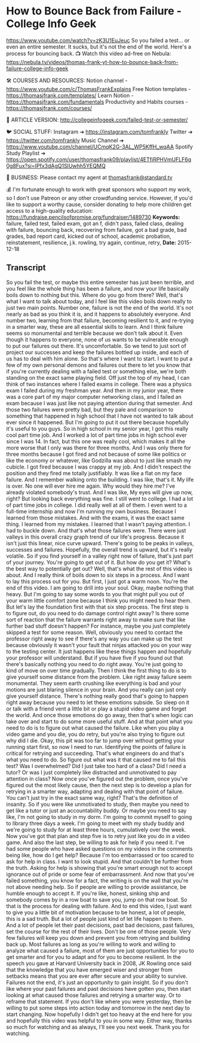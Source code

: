 # How to Bounce Back from Failure - College Info Geek
https://www.youtube.com/watch?v=zK3U1EuJeuc
So you failed a test... or even an entire semester. It sucks, but it's not the end of the world. Here's a process for bouncing back.
📺 Watch this video ad-free on Nebula: https://nebula.tv/videos/thomas-frank-yt-how-to-bounce-back-from-failure-college-info-geek

🛠 COURSES AND RESOURCES: 
Notion channel - https://www.youtube.com/c/ThomasFrankExplains
Free Notion templates - https://thomasjfrank.com/templates/
Learn Notion - https://thomasjfrank.com/fundamentals
Productivity and Habits courses - https://thomasjfrank.com/courses/

📃 ARTICLE VERSION:
http://collegeinfogeek.com/failed-test-or-semester/

🐦 SOCIAL STUFF:
Instagram ➔ https://instagram.com/tomfrankly
Twitter ➔ https://twitter.com/tomfrankly
Music Channel ➔ https://www.youtube.com/channel/UCmqK2G-3AL_WP5KffH_wqAA
Spotify Study Playlist ➔ https://open.spotify.com/user/thomasfrank09/playlist/4ETfiRPHVmUFLF6q0g8Fux?si=IPfx3dAgQ1SIUwhh5YEQMQ

👐 BUSINESS:
Please contact my agent at thomasfrank@standard.tv

💰 I'm fortunate enough to work with great sponsors who support my work, so I don't use Patreon or any other crowdfunding service. However, if you'd like to support a worthy cause, consider donating to help more children get access to a high-quality education: https://fundraise.pencilsofpromise.org/fundraiser/1489730
**Keywords:** failure, failed test, failed exam, got an f, didn't pass, failed class, dealing with failure, bouncing back, recovering from failure, got a bad grade, bad grades, bad report card, kicked out of school, academic probation, reinstatement, resilience, j.k. rowling, try again, continue, retry, 
**Date:** 2015-12-18

## Transcript
 So you fail the test, or maybe this entire semester has just been terrible, and you feel like the whole thing has been a failure, and now your life basically boils down to nothing but this. Where do you go from there? Well, that's what I want to talk about today, and I feel like this video boils down really to just two main points. Number one, failure is not the end of the world. It's not nearly as bad as you think it is, and it happens to absolutely everyone. And number two, learning from that failure, becoming resilient to it, and re-trying in a smarter way, these are all essential skills to learn. And I think failure seems so monumental and terrible because we don't talk about it. Even though it happens to everyone, none of us wants to be vulnerable enough to put our failures out there. It's uncomfortable. So we tend to just sort of project our successes and keep the failures bottled up inside, and each of us has to deal with him alone. So that's where I want to start. I want to put a few of my own personal demons and failures out there to let you know that if you're currently dealing with a failed test or something else, we're both standing on the exact same playing field. Off just the top of my head, I can think of two instances where I failed exams in college. There was a physics exam I failed during my freshman year. And then in my junior year, there was a core part of my major computer networking class, and I failed an exam because I was just like not paying attention during that semester. And those two failures were pretty bad, but they pale and comparison to something that happened in high school that I have not wanted to talk about ever since it happened. But I'm going to put it out there because hopefully it's useful to you guys. So in high school in my senior year, I got this really cool part time job. And I worked a lot of part time jobs in high school ever since I was 14. In fact, but this one was really cool, which makes it all the more worse that I only was there for three months. And I was only there for three months because I got fired and not because of some like politics or like the economy or whatever, like Godzilla was about to just like smash my cubicle. I got fired because I was crappy at my job. And I didn't respect the position and they fired me totally justifiably. It was like a flat on my face failure. And I remember walking onto the building. I was like, that's it. My life is over. No one will ever hire me again. Why would they hire me? I've already violated somebody's trust. And I was like, My eyes will give up now, right? But looking back everything was fine. I still went to college. I had a lot of part time jobs in college. I did really well at all of them. I even went to a full-time internship and now I'm running my own business. Because I learned from those mistakes. And with the exams, it was the exact same thing. I learned from my mistakes. I learned that I wasn't paying attention. I had to buckle down. And that's what those failures were. There were just valleys in this overall crazy graph trend of our life's progress. Because it isn't just this linear, nice curve upward. There's going to be peaks in valleys, successes and failures. Hopefully, the overall trend is upward, but it's really volatile. So if you find yourself in a valley right now of failure, that's just part of your journey. You're going to get out of it. But how do you get it? What's the best way to potentially get out? Well, that's what the rest of this video is about. And I really think of boils down to six steps in a process. And I want to lay this process out for you. But first, I just got a warm noon. You're the end of this video. I am going to drill into your soul. Okay, maybe nothing that heavy. But I'm going to say some words to you that might pull you out of your warm little comfort zone because I think you might need to hear them. But let's lay the foundation first with that six step process. The first step is to figure out, do you need to do damage control right away? Is there some sort of reaction that the failure warrants right away to make sure that like further bad stuff doesn't happen? For instance, maybe you just completely skipped a test for some reason. Well, obviously you need to contact the professor right away to see if there's any way you can make up the test because obviously it wasn't your fault that ninjas attacked you on your way to the testing center. It just happens like these things happen and hopefully your professor will understand. But if you have five if you found out that there's basically nothing you need to do right away. You're just going to kind of move on over time gradually. Then I think the first thing to do is to give yourself some distance from the problem. Like right away failure seem monumental. They seem earth crushing like everything is bad and your motions are just blaring silence in your brain. And you really can just only give yourself distance. There's nothing really good that's going to happen right away because you need to let these emotions subside. So sleep on it or talk with a friend vent a little bit or play a stupid video game and forget the world. And once those emotions do go away, then that's when logic can take over and start to do some more useful stuff. And at that point what you need to do is to figure out what caused the failure. Like when you play a video game and you die, you do retry, but you're also trying to figure out why did I die. Okay, this pit was too far to jump over without getting your running start first, so now I need to run. Identifying the points of failure is critical for retrying and succeeding. That's what engineers do and that's what you need to do. So figure out what was it that caused me to fail this test? Was I overwhelmed? Did I just take too hard of a class? Did I need a tutor? Or was I just completely like distracted and unmotivated to pay attention in class? Now once you've figured out the problem, once you've figured out the most likely cause, then the next step is to develop a plan for retrying in a smarter way, adapting and dealing with that point of failure. You can't just try in the exact same way, right? That's the definition of insanity. So if you were like unmotivated to study, then maybe you need to get like a tutor or just an accountability buddy. Or maybe you need to say like, I'm not going to study in my dorm. I'm going to commit myself to going to library three days a week. I'm going to meet with my study buddy and we're going to study for at least three hours, cumulatively over the week. Now you've got that plan and step five is to retry just like you do in a video game. And also the last step, be willing to ask for help if you need it. I've had some people who have asked questions on my videos in the comments being like, how do I get help? Because I'm too embarrassed or too scared to ask for help in class. I want to look stupid. And that couldn't be further from the truth. Asking for help is showing that you're smart enough not to accept ignorance out of pride or some fear of embarrassment. And now that you've failed something, you know for a fact, the writing is on the wall that you're not above needing help. So if people are willing to provide assistance, be humble enough to accept it. If you're like, honest, sinking ship and somebody comes by in a row boat to save you, jump on that row boat. So that is the process for dealing with failure. And to end this video, I just want to give you a little bit of motivation because to be honest, a lot of people, this is a sad truth. But a lot of people just kind of let life happen to them. And a lot of people let their past decisions, past bad decisions, past failures, set the course for the rest of their lives. Don't be one of those people. Very few failures will keep you down and prevent you from retrying and building back up. Most failures as long as you're willing to work and willing to analyze what caused a failure, most of them are just opportunities for you to get smarter and for you to adapt and for you to become resilient. In the speech you gave at Harvard University back in 2008, JK Rowling once said that the knowledge that you have emerged wiser and stronger from setbacks means that you are ever after secure and your ability to survive. Failures not the end, it's just an opportunity to gain insight. So if you don't like where your past failures and past decisions have gotten you, then start looking at what caused those failures and retrying a smarter way. Or to reframe that statement. If you don't like where you were yesterday, then be willing to put some steps into action today and tomorrow in the next day to start changing. Now hopefully I didn't get too heavy at the end here for you and hopefully this video was helpful to you in some way. Either way, thanks so much for watching and as always, I'll see you next week. Thank you for watching.
